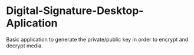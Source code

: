 # Digital-Signature-Desktop-Aplication
Basic application to generate the private/public key in order to encrypt and decrypt media.
